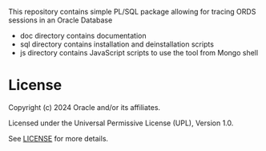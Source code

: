 This repository contains simple PL/SQL package allowing for tracing ORDS sessions in an Oracle Database

- doc directory contains documentation
- sql directory contains installation and deinstallation scripts
- js  directory contains JavaScript scripts to use the tool from Mongo shell

# License

Copyright (c) 2024 Oracle and/or its affiliates.

Licensed under the Universal Permissive License (UPL), Version 1.0.

See [LICENSE](https://github.com/oracle-devrel/technology-engineering/blob/main/LICENSE) for more details.
